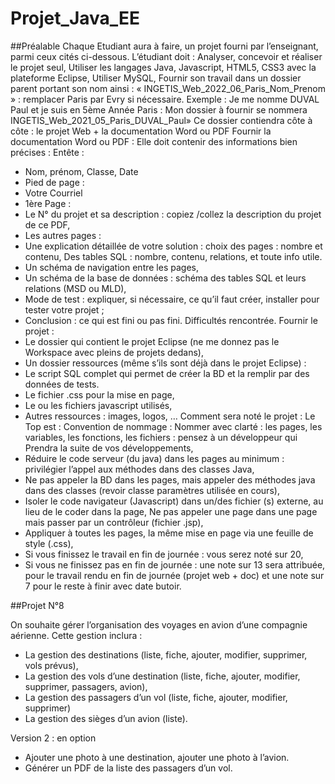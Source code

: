 # Projet_Java_EE

##Préalable
Chaque Etudiant aura à faire, un projet fourni par l’enseignant, parmi ceux cités ci-dessous.
L’étudiant doit :
Analyser, concevoir et réaliser le projet seul,
Utiliser les langages Java, Javascript, HTML5, CSS3 avec la plateforme Eclipse, Utiliser MySQL,
 Fournir son travail dans un dossier parent portant son nom ainsi :
« INGETIS_Web_2022_06_Paris_Nom_Prenom » : remplacer Paris par Evry si nécessaire.
Exemple : Je me nomme DUVAL Paul et je suis en 5ème Année Paris :
Mon dossier à fournir se nommera INGETIS_Web_2021_05_Paris_DUVAL_Paul»
Ce dossier contiendra côte à côte : le projet Web + la documentation Word ou PDF
Fournir la documentation Word ou PDF : Elle doit contenir des informations bien précises :
Entête :
- Nom, prénom, Classe, Date
- Pied de page :
- Votre Courriel
- 1ère Page :
- Le N° du projet et sa description : copiez /collez la description du projet de ce PDF,
- Les autres pages :
- Une explication détaillée de votre solution : choix des pages : nombre et contenu,
Des tables SQL : nombre, contenu, relations, et toute info utile.
- Un schéma de navigation entre les pages,
- Un schéma de la base de données : schéma des tables SQL et leurs relations (MSD ou MLD),
- Mode de test : expliquer, si nécessaire, ce qu’il faut créer, installer pour tester votre projet ;
- Conclusion : ce qui est fini ou pas fini. Difficultés rencontrée.
Fournir le projet :
- Le dossier qui contient le projet Eclipse (ne me donnez pas le Workspace avec pleins de projets dedans),
- Un dossier ressources (même s’ils sont déjà dans le projet Eclipse) :
- Le script SQL complet qui permet de créer la BD et la remplir par des données de tests.
- Le fichier .css pour la mise en page,
- Le ou les fichiers javascript utilisés,
- Autres ressources : images, logos, …
Comment sera noté le projet : Le Top est :
 Convention de nommage :
Nommer avec clarté : les pages, les variables, les fonctions, les fichiers : pensez à un développeur qui
Prendra la suite de vos développements,
- Réduire le code serveur (du java) dans les pages au minimum : privilégier l’appel aux méthodes dans des classes Java,
- Ne pas appeler la BD dans les pages, mais appeler des méthodes java dans des classes (revoir classe paramètres utilisée en cours),
- Isoler le code navigateur (Javascript) dans un/des fichier (s) externe, au lieu de le coder dans la page,
Ne pas appeler une page dans une page mais passer par un contrôleur (fichier .jsp),
- Appliquer à toutes les pages, la même mise en page via une feuille de style (.css),
- Si vous finissez le travail en fin de journée : vous serez noté sur 20,
- Si vous ne finissez pas en fin de journée : une note sur 13 sera attribuée, pour le travail rendu en fin de journée (projet web + doc) et une note sur 7 pour le reste à finir avec date butoir.


##Projet N°8

On souhaite gérer l’organisation des voyages en avion d’une compagnie aérienne.
Cette gestion inclura :
- La gestion des destinations (liste, fiche, ajouter, modifier, supprimer, vols prévus),
- La gestion des vols d’une destination (liste, fiche, ajouter, modifier, supprimer, passagers, avion),
- La gestion des passagers d’un vol (liste, fiche, ajouter, modifier, supprimer)
- La gestion des sièges d’un avion (liste).

Version 2 : en option
- Ajouter une photo à une destination, ajouter une photo à l’avion.
- Générer un PDF de la liste des passagers d’un vol.
